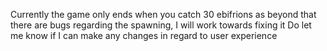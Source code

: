 Currently the game only ends when you catch 30 ebifrions as beyond that there are bugs regarding the spawning, I will work towards fixing it
Do let me know if I can make any changes in regard to user experience
